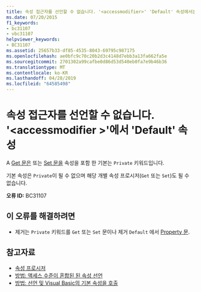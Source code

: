```yaml
---
title: 속성 접근자를 선언할 수 없습니다. '<accessmodifier>' 'Default' 속성에서는
ms.date: 07/20/2015
f1_keywords:
- bc31107
- vbc31107
helpviewer_keywords:
- BC31107
ms.assetid: 25657b33-df85-4535-8043-69795c987175
ms.openlocfilehash: ae0bfc9c70c20b2d3c4148d7ebb3a13fa662fa5e
ms.sourcegitcommit: 2701302a99cafbe0d86d53d540eb0fa7e9b46b36
ms.translationtype: MT
ms.contentlocale: ko-KR
ms.lasthandoff: 04/28/2019
ms.locfileid: "64585498"
---
```

# <a name="property-accessors-cannot-be-declared-accessmodifier-in-a-default-property"></a>속성 접근자를 선언할 수 없습니다. '\<accessmodifier >'에서 'Default' 속성
A [Get 문은](../../visual-basic/language-reference/statements/get-statement.md) 또는 [Set 문을](../../visual-basic/language-reference/statements/set-statement.md) 속성을 포함 한 기본는 `Private` 키워드입니다.  
  
 기본 속성은 `Private`이 될 수 없으며 해당 개별 속성 프로시저(`Get` 또는 `Set`)도 될 수 없습니다.  
  
 **오류 ID:** BC31107  
  
## <a name="to-correct-this-error"></a>이 오류를 해결하려면  
  
- 제거는 `Private` 키워드를 `Get` 또는 `Set` 문이나 제거 `Default` 에서 [Property 문](../../visual-basic/language-reference/statements/property-statement.md).  
  
## <a name="see-also"></a>참고자료

- [속성 프로시저](../../visual-basic/programming-guide/language-features/procedures/property-procedures.md)
- [방법: 액세스 수준이 혼합된 된 속성 선언](../../visual-basic/programming-guide/language-features/procedures/how-to-declare-a-property-with-mixed-access-levels.md)
- [방법: 선언 및 Visual Basic의 기본 속성을 호출](../../visual-basic/programming-guide/language-features/procedures/how-to-declare-and-call-a-default-property.md)
